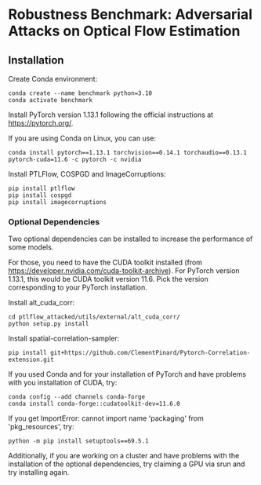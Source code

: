 # Robustness Benchmark: Adversarial Attacks on Optical Flow Estimation

## Installation
Create Conda environment:
```
conda create --name benchmark python=3.10
conda activate benchmark
```

Install PyTorch version 1.13.1 following the official instructions at https://pytorch.org/.

If you are using Conda on Linux, you can use:
```
conda install pytorch==1.13.1 torchvision==0.14.1 torchaudio==0.13.1 pytorch-cuda=11.6 -c pytorch -c nvidia
```

Install PTLFlow, COSPGD and ImageCorruptions:
```
pip install ptlflow
pip install cospgd
pip install imagecorruptions
```

### Optional Dependencies
Two optional dependencies can be installed to increase the performance of some models.

For those, you need to have the CUDA toolkit installed (from https://developer.nvidia.com/cuda-toolkit-archive). For PyTorch version 1.13.1, this would be CUDA toolkit version 11.6. Pick the version corresponding to your PyTorch installation.

Install alt_cuda_corr:
```
cd ptlflow_attacked/utils/external/alt_cuda_corr/
python setup.py install
```

Install spatial-correlation-sampler:
```
pip install git+https://github.com/ClementPinard/Pytorch-Correlation-extension.git
```

If you used Conda and for your installation of PyTorch and have problems with you installation of CUDA, try:
```
conda config --add channels conda-forge
conda install conda-forge::cudatoolkit-dev=11.6.0

```

If you get ImportError: cannot import name 'packaging' from 'pkg_resources', try:
```
python -m pip install setuptools==69.5.1
```

Additionally, if you are working on a cluster and have problems with the installation of the optional dependencies, try claiming a GPU via srun and try installing again.
